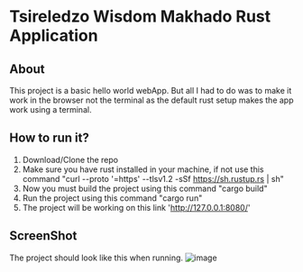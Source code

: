 # Tsireledzo Wisdom Makhado Rust Application
## About
This project is a basic hello world webApp. But all I had to do was to make it work in the browser not the terminal as the default rust setup makes the app work using a terminal.

## How to run it?
1. Download/Clone the repo
2. Make sure you have rust installed in your machine, if not use this command "curl --proto '=https' --tlsv1.2 -sSf https://sh.rustup.rs | sh"
3. Now you must build the project using this command "cargo build"
4. Run the project using this command "cargo run"
5. The project will be working on this link 'http://127.0.0.1:8080/'

## ScreenShot
The project should look like this when running.
![image](https://github.com/user-attachments/assets/507a3832-8253-492b-b182-9abc930b1224)
